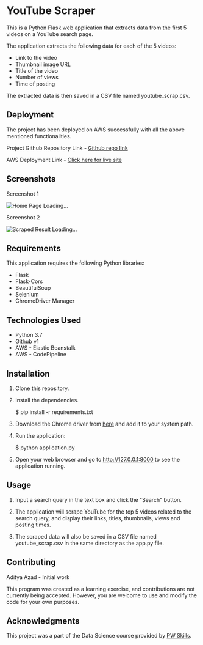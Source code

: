 # YouTube Scraper

This is a Python Flask web application that extracts data from the first 5 videos on a YouTube search page.

The application extracts the following data for each of the 5 videos:

- Link to the video
- Thumbnail image URL
- Title of the video
- Number of views
- Time of posting

The extracted data is then saved in a CSV file named youtube_scrap.csv.

## Deployment

The project has been deployed on AWS successfully with all the above mentioned functionalities.

Project Github Repository Link - [Github repo link](https://github.com/adityaazad79/Youtube_Channel_Scraping_with_AWS_Deployment)

AWS Deployment Link - [Click here for live site](http://youtubescraper-env.eba-pi3d5tup.ap-northeast-1.elasticbeanstalk.com)

## Screenshots
Screenshot 1

![Home Page Loading...](https://github.com/adityaazad79/Youtube_Channel_Scraping_with_AWS_Deployment/blob/main/Screenshots/ss1.png?raw=true)

Screenshot 2

![Scraped Result Loading...](https://github.com/adityaazad79/Youtube_Channel_Scraping_with_AWS_Deployment/blob/main/Screenshots/ss2.png?raw=true)


## Requirements

This application requires the following Python libraries:

- Flask
- Flask-Cors
- BeautifulSoup
- Selenium
- ChromeDriver Manager

## Technologies Used

- Python 3.7
- Github v1
- AWS - Elastic Beanstalk
- AWS - CodePipeline

## Installation

1. Clone this repository.
2. Install the dependencies.

    $ pip install -r requirements.txt

3. Download the Chrome driver from [here](https://sites.google.com/a/chromium.org/chromedriver/downloads) and add it to your system path.
4. Run the application:

    $ python application.py

5. Open your web browser and go to http://127.0.0.1:8000 to see the application running.


## Usage

1. Input a search query in the text box and click the "Search" button.

2. The application will scrape YouTube for the top 5 videos related to the search query, and display their links, titles, thumbnails, views and posting times.

3. The scraped data will also be saved in a CSV file named youtube_scrap.csv in the same directory as the app.py file.

## Contributing

Aditya Azad - Initial work

This program was created as a learning exercise, and contributions are not currently being accepted. However, you are welcome to use and modify the code for your own purposes.

## Acknowledgments

This project was a part of the Data Science course provided by [PW Skills](https://pwskills.com/).
